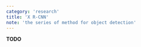 ```yaml
---
category: 'research'
title: 'X R-CNN'
note: 'the series of method for object detection'
---
```

__TODO__
